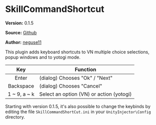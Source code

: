 SkillCommandShortcut
======================

**Version:** 0.1.5

**Source:** [Github](https://github.com/neguse11/cm3d2_plugins_okiba/tree/master/SkillCommandShortCut)

**Author:** [neguse11](https://github.com/neguse11/)

This plugin adds keyboard shortcuts to VN multiple choice selections, popup windows and to yotogi mode.

| Key | Function |
|:---:|----------|
| Enter | (dialog) Chooses "Ok" / "Next"
| Backspace | (dialog) Chooses "Cancel"
| 1 ~ 9, a ~ k | Select an option (VN) or action (yotogi)


Starting with version 0.1.5, it's also possible to change the keybinds by editing the file `SkillCommandShortCut.ini` in your `UnityInjector\Config` directory.
